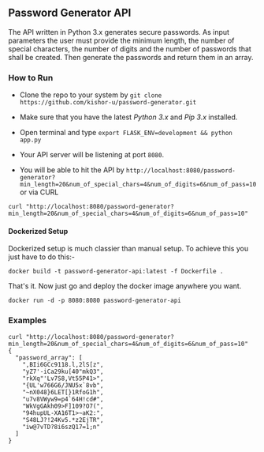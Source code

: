 ## Password Generator API 

The API written in Python 3.x generates secure passwords. As input parameters the user must provide
the minimum length, the number of special characters, the number of digits and the number of passwords that shall be created. Then generate the passwords and return them in an array.

### How to Run

- Clone the repo to your system by `git clone https://github.com/kishor-u/password-generator.git`

- Make sure that you have the latest _Python 3.x_ and _Pip 3.x_ installed.

- Open terminal and type `export FLASK_ENV=development && python app.py`

- Your API server will be listening at port `8080`.

- You will be able to hit the API by `http://localhost:8080/password-generator?min_length=20&num_of_special_chars=4&num_of_digits=6&num_of_pass=10` or via CURL 

```shell
curl "http://localhost:8080/password-generator?min_length=20&num_of_special_chars=4&num_of_digits=6&num_of_pass=10"
```

#### Dockerized Setup

Dockerized setup is much classier than manual setup. To achieve this you just have to do this:-

```shell
docker build -t password-generator-api:latest -f Dockerfile .
```

That's it. Now just go and deploy the docker image anywhere you want.

```shell
docker run -d -p 8080:8080 password-generator-api
```

### Examples
```shell
curl "http://localhost:8080/password-generator?min_length=20&num_of_special_chars=4&num_of_digits=6&num_of_pass=10"
{
  "password_array": [
    ",BIi6GCc9118.l,2lS[z",
    "yZ7'-iCa29ku[40"mkQ3",
    "rkXq"'Lv7S8,Vt55P41>",
    "{UL'w766G6/JNU5x`8vb",
    "~nX048}6LET[}1RfoG1h",
    "u7v8VWyw9=p4`64H!cd#",
    "WkVgGAkh09>F]109?O7(",
    "94hupUL-XA16T1>~aK2:",
    "S48LJ?!24Kv5.*z2EjTR",
    "iw@7vTD?8i6szQ17=1;n"
  ]
}
```